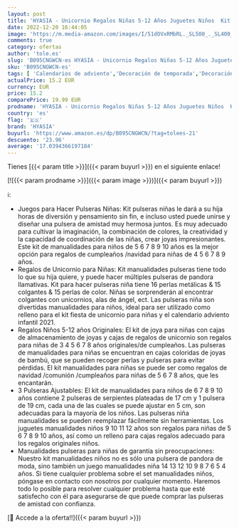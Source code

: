 ```yaml
---
layout: post
title: 'HYASIA - Unicornio Regalos Niñas 5-12 Años Juguetes Niños  Kit Para Hacer Joyas juegos Pulseras Niñas Kit Manualidades Niños 5+ Años  Calendario Adviento Niños Regalos Navidad Originales Juguetes Pulseras Niña'
date: 2022-12-20 16:44:05
image: 'https://m.media-amazon.com/images/I/51dOVxRMbRL._SL500_._SL400_.jpg'
comments: true
category: ofertas
author: 'tole.es'
slug: 'B095CNGWCN-es HYASIA - Unicornio Regalos Niñas 5-12 Años Juguetes Niños...'
sku: 'B095CNGWCN-es'
tags: [ 'Calendarios de adviento','Decoración de temporada','Decoración del hogar','Hogar y cocina','adviento','hyasia','navidad','🇪🇸', ]
actualPrice: 15.2 EUR
currency: EUR
price: 15.2
comparePrice: 19.99 EUR
prodname: 'HYASIA - Unicornio Regalos Niñas 5-12 Años Juguetes Niños  Kit Para Hacer Joyas juegos Pulseras Niñas Kit Manualidades Niños 5+ Años  Calendario Adviento Niños Regalos Navidad Originales Juguetes Pulseras Niña'
country: 'es'
flag: '🇪🇸'
brand: 'HYASIA'
buyurl: 'https://www.amazon.es/dp/B095CNGWCN/?tag=tolees-21'
descuento: '23.96'
average: '17.0394366197184'
---
```


Tienes [{{< param title >}}]({{< param buyurl >}}) en el siguiente enlace!

[![{{< param prodname >}}]({{< param image >}})]({{< param buyurl >}})

ℹ️:

- Juegos para Hacer Pulseras Niñas: Kit pulseras niñas le dará a su hija horas de diversión y pensamiento sin fin, e incluso usted puede unirse y diseñar una pulsera de amistad muy hermosa juntos. Es muy adecuado para cultivar la imaginación, la combinación de colores, la creatividad y la capacidad de coordinación de las niñas, crear joyas impresionantes. Este kit de manualidades para niños de 5 6 7 8 9 10 años es la mejor opción para regalos de cumpleaños /navidad para niñas de 4 5 6 7 8 9 años.
- Regalos de Unicornio para Niñas: Kit manualidades pulseras tiene todo lo que su hija quiere, y puede hacer múltiples pulseras de pandora llamativas. Kit para hacer pulseras niña tiene 16 perlas metálicas & 15 colgantes & 15 perlas de color. Niñas se sorprenderán al encontrar colgantes con unicornios, alas de ángel, ect. Las pulseras niña son divertidas manualidades para niños, ideal para ser utilizado como relleno para el kit fiesta de unicornio para niñas y el calendario adviento infantil 2021.
- Regalos Niños 5-12 años Originales: El kit de joya para niñas con cajas de almacenamiento de joyas y cajas de regalos de unicornio son regalos para niñas de 3 4 5 6 7 8 años originales/de cumpleaños. Las pulseras de manualidades para niñas se encuentran en cajas coloridas de joyas de bambú, que se pueden recoger perlas y pulseras para evitar pérdidas. El kit manualidades para niñas se puede ser como regalos de navidad /comunión /cumpleaños para niñas de 5 6 7 8 años, que les encantarán.
- 3 Pulseras Ajustables: El kit de manualidades para niños de 6 7 8 9 10 años contiene 2 pulseras de serpientes plateadas de 17 cm y 1 pulsera de 19 cm, cada una de las cuales se puede ajustar en 5 cm, son adecuadas para la mayoría de los niños. Las pulseras niña manualidades se pueden reemplazar fácilmente sin herramientas. Los juguetes manualidades niños 9 10 11 12 años son regalos para niñas de 5 6 7 8 9 10 años, así como un relleno para cajas regalos adecuado para los regalos originales niños.
- Manualidades pulseras para niñas de garantía sin preocupaciones: Nuestro kit manualidades niños no es sólo una pulsera de pandora de moda, sino también un juego manualidades niña 14 13 12 10 9 8 7 6 5 4 años. Si tiene cualquier problema sobre el set manualidades niños, póngase en contacto con nosotros por cualquier momento. Haremos todo lo posible para resolver cualquier problema hasta que esté satisfecho con él para asegurarse de que puede comprar las pulseras de amistad con confianza.

[🛒 Accede a la oferta!!]({{< param buyurl >}})
